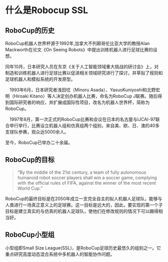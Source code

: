 



# 什么是Robocup SSL

## RoboCup的历史

RoboCup机器人世界杯源于1992年,加拿大不列颠哥伦比亚大学的教授Alan Mackworth在论文《On Seeing Robots》中提出训练机器人进行足球比赛的设想。

同年10月，日本研究人员在东京《关于人工智能领域重大挑战的研讨会》上，对制造和训练机器人进行足球比赛以促进相关领域研究进行了探讨，并草拟了规则和足球机器人和模拟系统的开发原型。

 1993年6月，日本研究者浅田埝（Minoru Asada）、YasuoKuniyoshi和北野宏明（Hiroaki Kitano）等人决定创办机器人比赛，命名为RoboCup J联赛。随后得到国际研究者的响应，并扩展成国际性项目，改名为机器人世界杯，简称为RoboCup。

 1997年8月，第一次正式的RoboCup比赛和会议在日本的名古屋与IJCAI-97联合举行举行，比赛设立机器人组和仿真组两个组别，来自美、欧、日、澳的40多支球队参赛，观众达5000余人。

至今，RoboCup已举办二十余届。

## RoboCup的目标

> “By the middle of the 21st century, a team of fully autonomous humanoid robot soccer players shall win a soccer game, complying with the official rules of FIFA, against the winner of the most recent World Cup.”

RoboCup的最终目标是在2050年成立一支完全自主的拟人机器人足球队，能够与人类进行一场真正意义上的足球赛。这一目标是远大的，因此，要实现的第一个子目标是建立真实的与仿真的机器人足球队，使他们在修改规则的情况下可以踢得相当好。

## RoboCup小型组

小型组即Small Size League(SSL)，是RoboCup足球历史最悠久的组别之一。它重点研究高度动态混合系统中多机器人的智能协作问题。